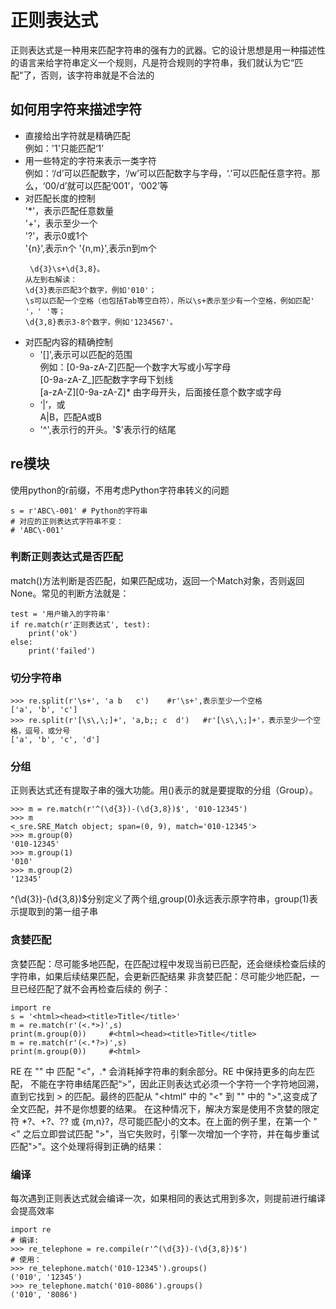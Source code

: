 # 正则表达式
正则表达式是一种用来匹配字符串的强有力的武器。它的设计思想是用一种描述性的语言来给字符串定义一个规则，凡是符合规则的字符串，我们就认为它“匹配”了，否则，该字符串就是不合法的<br>
## 如何用字符来描述字符
* 直接给出字符就是精确匹配<br>
  例如：'1'只能匹配‘1’
* 用一些特定的字符来表示一类字符<br>
  例如：‘/d’可以匹配数字，‘/w’可以匹配数字与字母，‘.’可以匹配任意字符。那么，‘00/d’就可以匹配‘001’，‘002’等
* 对匹配长度的控制<br>
  '*'，表示匹配任意数量<br>
  '+'，表示至少一个<br>
  '?'，表示0或1个<br>
  '{n}',表示n个
  '{n,m}',表示n到m个
  ```
   \d{3}\s+\d{3,8}。
  从左到右解读：
  \d{3}表示匹配3个数字，例如'010'；
  \s可以匹配一个空格（也包括Tab等空白符），所以\s+表示至少有一个空格，例如匹配' '，' '等；
  \d{3,8}表示3-8个数字，例如'1234567'。
  ```
* 对匹配内容的精确控制
  * '[]',表示可以匹配的范围<br>
  例如：[0-9a-zA-Z]匹配一个数字大写或小写字母<br>
        [0-9a-zA-Z\_]匹配数字字母下划线<br>
        [a-zA-Z][0-9a-zA-Z]* 由字母开头，后面接任意个数字或字母
  * ‘|’，或<br>
    A|B，匹配A或B
  * '^',表示行的开头。'$'表示行的结尾
    
## re模块
使用python的r前缀，不用考虑Python字符串转义的问题
```
s = r'ABC\-001' # Python的字符串
# 对应的正则表达式字符串不变：
# 'ABC\-001'
```
### 判断正则表达式是否匹配
match()方法判断是否匹配，如果匹配成功，返回一个Match对象，否则返回None。常见的判断方法就是：
```
test = '用户输入的字符串'
if re.match(r'正则表达式', test):
    print('ok')
else:
    print('failed')
```
### 切分字符串
```
>>> re.split(r'\s+', 'a b   c')    #r'\s+',表示至少一个空格
['a', 'b', 'c']
>>> re.split(r'[\s\,\;]+', 'a,b;; c  d')   #r'[\s\,\;]+'，表示至少一个空格，逗号，或分号
['a', 'b', 'c', 'd']
```
### 分组
正则表达式还有提取子串的强大功能。用()表示的就是要提取的分组（Group）。
```
>>> m = re.match(r'^(\d{3})-(\d{3,8})$', '010-12345')    
>>> m
<_sre.SRE_Match object; span=(0, 9), match='010-12345'>
>>> m.group(0)
'010-12345'
>>> m.group(1)
'010'
>>> m.group(2)
'12345'
```
^(\d{3})-(\d{3,8})$分别定义了两个组,group(0)永远表示原字符串，group(1)表示提取到的第一组子串
### 贪婪匹配
贪婪匹配：尽可能多地匹配，在匹配过程中发现当前已匹配，还会继续检查后续的字符串，如果后续结果匹配，会更新匹配结果
非贪婪匹配：尽可能少地匹配，一旦已经匹配了就不会再检查后续的
例子：
```
import re
s = '<html><head><title>Title</title>'
m = re.match(r'(<.*>)',s)
print(m.group(0))     #<html><head><title>Title</title>
m = re.match(r'(<.*?>)',s)
print(m.group(0))     #<html>
```
RE 在 "<html>" 中 匹配 "<"，.* 会消耗掉字符串的剩余部分。RE 中保持更多的向左匹配， 不能在字符串结尾匹配“>”，因此正则表达式必须一个字符一个字符地回溯，直到它找到 > 的匹配。最终的匹配从 "<html" 中的 "<" 到 "</title>" 中的 ">",这变成了全文匹配，并不是你想要的结果。
在这种情况下，解决方案是使用不贪婪的限定符 *?、+?、?? 或 {m,n}?，尽可能匹配小的文本。在上面的例子里，在第一个 "<" 之后立即尝试匹配 ">"，当它失败时，引擎一次增加一个字符，并在每步重试 匹配">"。这个处理将得到正确的结果：

### 编译
每次遇到正则表达式就会编译一次，如果相同的表达式用到多次，则提前进行编译会提高效率
```
import re
# 编译:
>>> re_telephone = re.compile(r'^(\d{3})-(\d{3,8})$')
# 使用：
>>> re_telephone.match('010-12345').groups()
('010', '12345')
>>> re_telephone.match('010-8086').groups()
('010', '8086')
```
